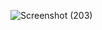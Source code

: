 
![Screenshot (203)](https://github.com/Ritika032/Flipr-task/assets/83336686/036ec0fd-5869-4e40-987f-a2f6d47a5e43)
